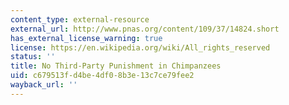```yaml
---
content_type: external-resource
external_url: http://www.pnas.org/content/109/37/14824.short
has_external_license_warning: true
license: https://en.wikipedia.org/wiki/All_rights_reserved
status: ''
title: No Third-Party Punishment in Chimpanzees
uid: c679513f-d4be-4df0-8b3e-13c7ce79fee2
wayback_url: ''
---
```

